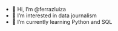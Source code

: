 - 👋 Hi, I’m @ferrazluiza
- 👀 I’m interested in data journalism
- 🌱 I’m currently learning Python and SQL
<!--- - 💞️ I’m looking to collaborate on ...
- 📫 How to reach me ...--->

<!---
ferrazluiza/ferrazluiza is a ✨ special ✨ repository because its `README.md` (this file) appears on your GitHub profile.
You can click the Preview link to take a look at your changes.
--->
